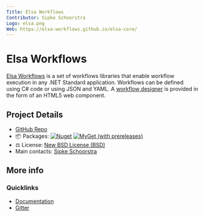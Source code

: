 ```yaml
---
Title: Elsa Workflows
Contributor: Sipke Schoorstra
Logo: elsa.png
Web: https://elsa-workflows.github.io/elsa-core/
---
```


# Elsa Workflows

[Elsa Workflows](https://github.com/elsa-workflows/elsa-core) is a set of workflows libraries that enable workflow execution in any .NET Standard application. Workflows can be defined using C# code or using JSON and YAML. A [workflow designer](https://github.com/elsa-workflows/elsa-designer) is provided in the form of an HTML5 web component. 

## Project Details

* [GitHub Repo](https://github.com/elsa-workflows/elsa-core)
* 📦 Packages: 
  [![Nuget](https://img.shields.io/nuget/v/Elsa)](https://www.nuget.org/packages/Elsa/)
  [![MyGet (with prereleases)](https://img.shields.io/myget/elsa-2/vpre/Elsa)](https://www.myget.org/gallery/elsa-2)
* ⚖ License: [New BSD License (BSD)](https://github.com/elsa-workflows/elsa-core/blob/master/LICENSE)
* Main contacts: [Sipke Schoorstra](https://github.com/sfmskywalker)

## More info

### Quicklinks

* [Documentation](https://elsa-workflows.github.io/elsa-core/)
* [Gitter](https://gitter.im/elsa-workflows/community)